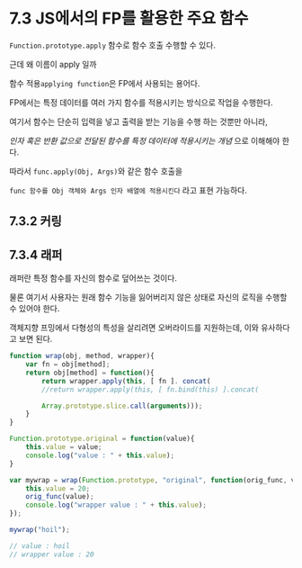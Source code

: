 # 7.3 JS에서의 FP를 활용한 주요 함수

`Function.prototype.apply` 함수로 함수 호출 수행할 수 있다.

근데 왜 이름이 apply 일까

함수 적용`applying function`은 FP에서 사용되는 용어다.

FP에서는 특정 데이터를 여러 가지 함수를 적용시키는 방식으로 작업을 수행한다.

여기서 함수는 단순히 입력을 넣고 출력을 받는 기능을 수행 하는 것뿐만 아니라,

*인자 혹은 반환 값으로 전달된 함수를 특정 데이터에 적용시키는 개념* 으로 이해해야 한다.

따라서 `func.apply(Obj, Args)`와 같은 함수 호출을

`func 함수를 Obj 객체와 Args 인자 배열에 적용시킨다` 라고 표현 가능하다.

## 7.3.2 커링


## 7.3.4 래퍼

래퍼란 특정 함수를 자신의 함수로 덮어쓰는 것이다.

물론 여기서 사용자는 원래 함수 기능을 잃어버리지 않은 상태로 자신의 로직을 수행할 수 있어야 한다.

객체지향 프밍에서 다형성의 특성을 살리려면 오버라이드를 지원하는데, 이와 유사하다고 보면 된다.

```javascript
function wrap(obj, method, wrapper){
	var fn = obj[method];
	return obj[method] = function(){
		return wrapper.apply(this, [ fn ]. concat(
		//return wrapper.apply(this, [ fn.bind(this) ].concat(

		Array.prototype.slice.call(arguments)));
	}
}

Function.prototype.original = function(value){
	this.value = value;
	console.log("value : " + this.value);
}

var mywrap = wrap(Function.prototype, "original", function(orig_func, value){
	this.value = 20;
	orig_func(value);
	console.log("wrapper value : " + this.value);
});

mywrap("hoil");

// value : hoil
// wrapper value : 20
```
